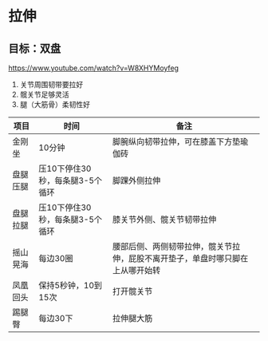 # 拉伸

## 目标：双盘

https://www.youtube.com/watch?v=W8XHYMoyfeg

1. 关节周围韧带要拉好
2. 髋关节足够灵活
3. 腿（大筋骨）柔韧性好

| 项目 | 时间 | 备注 |
|---|---|---|
| 金刚坐 | 10分钟 | 脚腕纵向韧带拉伸，可在膝盖下方垫瑜伽砖 |
| 盘腿压腿 | 压10下停住30秒，每条腿3-5个循环 | 脚踝外侧拉伸 |
| 盘腿拉腿 | 压10下停住30秒，每条腿3-5个循环 | 膝关节外侧、髋关节韧带拉伸 |
| 摇山晃海 | 每边30圈 | 腰部后侧、两侧韧带拉伸，髋关节拉伸，屁股不离开垫子，单盘时哪只脚在上从哪开始转 |
| 凤凰回头 | 保持5秒钟，10到15次| 打开髋关节 |
| 踢腿臀 | 每边30下| 拉伸腿大筋 |

